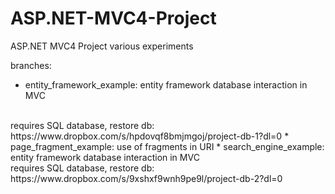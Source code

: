 # ASP.NET-MVC4-Project
ASP.NET MVC4 Project various experiments

branches:
* entity_framework_example: entity framework database interaction in MVC
<br />
requires SQL database, restore db: https://www.dropbox.com/s/hpdovqf8bmjmgoj/project-db-1?dl=0
* page_fragment_example: use of fragments in URI
* search_engine_example: entity framework database interaction in MVC
<br />
requires SQL database, restore db: https://www.dropbox.com/s/9xshxf9wnh9pe9l/project-db-2?dl=0

